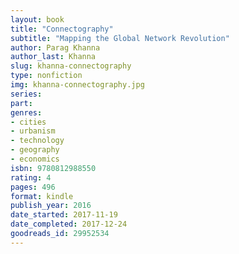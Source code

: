 ```yaml
---
layout: book
title: "Connectography"
subtitle: "Mapping the Global Network Revolution"
author: Parag Khanna
author_last: Khanna
slug: khanna-connectography
type: nonfiction
img: khanna-connectography.jpg
series: 
part: 
genres:
- cities
- urbanism
- technology
- geography
- economics
isbn: 9780812988550
rating: 4
pages: 496
format: kindle
publish_year: 2016
date_started: 2017-11-19
date_completed: 2017-12-24
goodreads_id: 29952534
---
```

